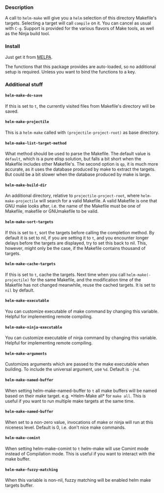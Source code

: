 ### Description

A call to `helm-make` will give you a `helm` selection of this directory
Makefile's targets. Selecting a target will call `compile` on it. You can cancel
as usual with `C-g`. Support is provided for the various flavors of Make tools,
as well as the Ninja build tool.

### Install

Just get it from [MELPA](http://melpa.org/).

The functions that this package provides are auto-loaded, so no
additional setup is required. Unless you want to bind the functions to
a key.

### Additional stuff

#### `helm-make-do-save`

If this is set to `t`, the currently visited files from Makefile's
directory will be saved.

#### `helm-make-projectile`

This is a `helm-make` called with `(projectile-project-root)` as base directory.

#### `helm-make-list-target-method`

What method should be used to parse the Makefile. The default value is
`default`, which is a pure elisp solution, but falls a bit short when the
Makefile includes other Makefile's. The second option is `qp`, it is much more
accurate, as it uses the database produced by make to extract the targets. But
could be a bit slower when the database produced by make is large.

#### `helm-make-build-dir`

An additional directory, relative to `projectile-project-root`, where
`helm-make-projectile` will search for a valid Makefile. A valid Makefile is
one that GNU make looks after, i.e. the name of the Makefile must be one of
Makefile, makefile or GNUmakefile to be valid.

#### `helm-make-sort-targets`

If this is set to `t`, sort the targets before calling the completion method.
By default it is set to nil, if you are setting it to `t`, and you encounter
longer delays before the targets are displayed, try to set this back to nil.
This, however, might only be the case, if the Makefile contains thousand of
targets.

#### `helm-make-cache-targets`

If this is set to `t`, cache the targets. Next time when you call
`helm-make(-projectile)` for the same Makefile, and the modification time of
the Makefile has not changed meanwhile, reuse the cached targets.
It is set to `nil` by default.

#### `helm-make-executable`

You can customize executable of make command by changing this variable. Helpful
for implementing remote compiling.

#### `helm-make-ninja-executable`

You can customize executable of ninja command by changing this variable. Helpful
for implementing remote compiling.

#### `helm-make-arguments`

Customizes arguments which are passed to the make executable when building. To
include the universal argument, use `%d`. Default is `-j%d`.

#### `helm-make-named-buffer`

When setting helm-make-named-buffer to `t` all make buffers will be named based
on their make target. e.g. \*Helm-Make all\* for `make all`. This is useful if
you want to run multiple make targets at the same time.

#### `helm-make-named-buffer`

When set to a non-zero value, invocations of make or ninja will run at this
niceness level. Default is 0, i.e. don't nice make commands.


#### `helm-make-comint`

When setting helm-make-comint to `t` helm-make will use Comint mode instead of
Compilation mode. This is useful if you want to interact with the make buffer.

#### `helm-make-fuzzy-matching`

When this variable is non-nil, fuzzy matching will be enabled helm make
targets buffer.
